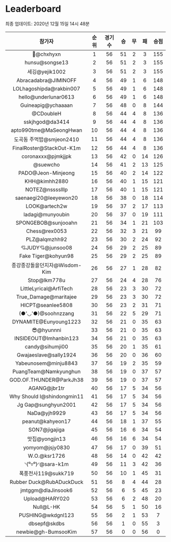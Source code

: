 # Leaderboard
최종 업데이트: 2020년 12월 15일 14시 48분




| 참가자 | 순위 | 경기수 | 승 | 무 | 패 | 승점 |
|:---:|:---:|:---:|:---:|:---:|:---:|:---:|
| 👑@chxhyxn | 1 | 56 | 51 | 2 | 3 | 155 |
| hunsu@songse13 | 2 | 56 | 51 | 2 | 3 | 155 |
| 세깅@yejik1002 | 3 | 56 | 51 | 2 | 3 | 155 |
| Abracadabra@JIMINOFF | 4 | 56 | 49 | 1 | 6 | 148 |
| LOLhagoshipda@rakbin007 | 5 | 56 | 49 | 1 | 6 | 148 |
| hello@underlunar0613 | 6 | 56 | 49 | 1 | 6 | 148 |
| Guineapig@ychaaaan | 7 | 56 | 48 | 0 | 8 | 144 |
| @CDoubleH | 8 | 56 | 44 | 4 | 8 | 136 |
| sskjhgod@da3414 | 9 | 56 | 44 | 4 | 8 | 136 |
| apto990tme@MaSeongHwan | 10 | 56 | 44 | 4 | 8 | 136 |
| 도곡동 주먹밥@smjeon2410 | 11 | 56 | 44 | 4 | 8 | 136 |
| FinalRoster@StackOut-K1m | 12 | 56 | 44 | 4 | 8 | 136 |
| coronaxxx@pjmkjjpk | 13 | 56 | 42 | 0 | 14 | 126 |
| @suewcho | 14 | 56 | 41 | 2 | 13 | 125 |
| PADO@Jeon-Minjeong | 15 | 56 | 40 | 2 | 14 | 122 |
| KHH@kimhh2880 | 16 | 56 | 40 | 1 | 15 | 121 |
| NOTEZ@nsssslllp | 17 | 56 | 40 | 1 | 15 | 121 |
| saenaegi20@leeyewon20 | 18 | 56 | 38 | 0 | 18 | 114 |
| LOOK@artech2w | 19 | 56 | 37 | 2 | 17 | 113 |
| ladagi@munyoubin | 20 | 56 | 37 | 0 | 19 | 111 |
| SPONGEBOB@sunjooahn | 21 | 56 | 34 | 1 | 21 | 103 |
| Chess@rex0053 | 22 | 56 | 32 | 3 | 21 | 99 |
| PLZ@alqmzhh92 | 23 | 56 | 30 | 2 | 24 | 92 |
| 💘JUDY💘@junsoo08 | 24 | 56 | 29 | 2 | 25 | 89 |
| Fake Tiger@kohyun98 | 25 | 56 | 29 | 2 | 25 | 89 |
| 종강종강돌을던지자@Wisdom-Kim | 26 | 56 | 27 | 1 | 28 | 82 |
| Stop@lkm778u | 27 | 56 | 24 | 4 | 28 | 76 |
| LittleLyrical@ArfiTech | 28 | 56 | 23 | 3 | 30 | 72 |
| True_Damage@maritajee | 29 | 56 | 23 | 3 | 30 | 72 |
| HICPT@seanlee5808 | 30 | 56 | 23 | 2 | 31 | 71 |
| (●'◡'●)@soohnzzang | 31 | 56 | 22 | 5 | 29 | 71 |
| DYNAMITE@Eunyoung1223 | 32 | 56 | 21 | 0 | 35 | 63 |
| 😎@hyunnni | 33 | 56 | 21 | 0 | 35 | 63 |
| INSIDEOUT@Imhanbin123 | 34 | 56 | 21 | 0 | 35 | 63 |
| candy@sihumji00 | 35 | 56 | 20 | 1 | 35 | 61 |
| Gwajaeslave@sally1924 | 36 | 56 | 20 | 0 | 36 | 60 |
| Yabeunosem@minju8843 | 37 | 56 | 19 | 2 | 35 | 59 |
| PuangTeam@Namkyunghun | 38 | 56 | 19 | 0 | 37 | 57 |
| GOD.OF.THUNDER@ParkJh38 | 39 | 56 | 19 | 0 | 37 | 57 |
| AGANG@jbr1tr | 40 | 56 | 17 | 5 | 34 | 56 |
| Why Should I@shindongmin11 | 41 | 56 | 17 | 5 | 34 | 56 |
| Jg Gap@sunghyun2001 | 42 | 56 | 17 | 5 | 34 | 56 |
| NaDa@yjh9929 | 43 | 56 | 17 | 5 | 34 | 56 |
| peanut@kahyeon17 | 44 | 56 | 18 | 1 | 37 | 55 |
| SON7@jigajiga | 45 | 56 | 16 | 6 | 34 | 54 |
| 맛집@yongjin13 | 46 | 56 | 16 | 6 | 34 | 54 |
| yomyom@jsjy0830 | 47 | 56 | 17 | 0 | 39 | 51 |
| W.O.@ksr1726 | 48 | 56 | 14 | 0 | 42 | 42 |
| ◝(⁰▿⁰)◜@sara-k1m | 49 | 56 | 11 | 3 | 42 | 36 |
| 폭풍전사119@sukk719 | 50 | 56 | 10 | 1 | 45 | 31 |
| Rubber Duck@RubADuckDuck | 51 | 56 | 8 | 4 | 44 | 28 |
| jmtggm@dlaJinsook6 | 52 | 56 | 6 | 5 | 45 | 23 |
| Upload@HARY020 | 53 | 56 | 6 | 2 | 48 | 20 |
| Null@L-HK | 54 | 56 | 5 | 1 | 50 | 16 |
| PUSHING@wkdgnl123 | 55 | 56 | 2 | 1 | 53 | 7 |
| dbsepf@skdbs | 56 | 56 | 1 | 0 | 55 | 3 |
| newbie@gh-BumsooKim | 57 | 56 | 0 | 0 | 56 | 0 |
